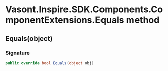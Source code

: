 # Vasont.Inspire.SDK.Components.ComponentExtensions.Equals method
## Equals(object)
### Signature
```csharp
public override bool Equals(object obj)
```
